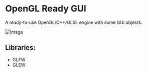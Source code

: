 # OpenGL Ready GUI

A ready-to-use OpenGL/C++/GLSL engine with some GUI objects.

![Image](https://i.imgur.com/dl0fwvl.png)

## Libraries:

* GLFW
* GLEW